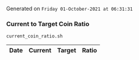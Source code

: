 Generated on `Friday 01-October-2021 at 06:31:31`

### Current to Target Coin Ratio
`current_coin_ratio.sh`

Date|Current|Target|Ratio
---|---|---|---
